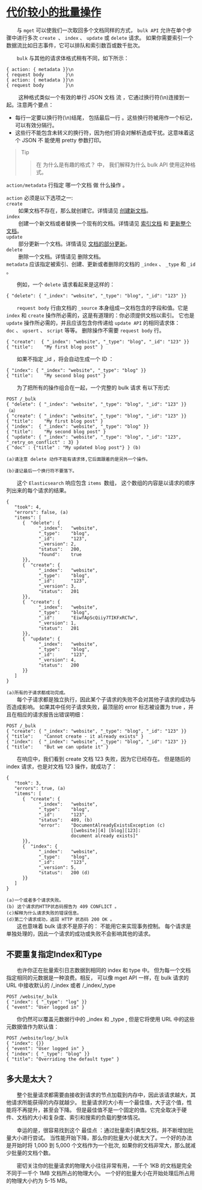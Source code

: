 # [代价较小的批量操作](13_cheaper_in_bulk.md)     
&emsp;&emsp;与 `mget` 可以使我们一次取回多个文档同样的方式， `bulk API` 
允许在单个步骤中进行多次 `create `、 `index` 、 `update` 或 `delete` 请求。
如果你需要索引一个数据流比如日志事件，它可以排队和索引数百或数千批次。  

&emsp;&emsp;`bulk` 与其他的请求体格式稍有不同，如下所示：   
```$xslt
{ action: { metadata }}\n
{ request body        }\n
{ action: { metadata }}\n
{ request body        }\n
```
&emsp;&emsp; 这种格式类似一个有效的单行 JSON 文档 流 ，它通过换行符(\n)连接到一起。注意两个要点：

 - 每行一定要以换行符(\n)结尾， 包括最后一行 。这些换行符被用作一个标记，可以有效分隔行。
 - 这些行不能包含未转义的换行符，因为他们将会对解析造成干扰。这意味着这个 JSON 不 能使用 pretty 参数打印。
 
>  Tip
>> 在 为什么是有趣的格式？ 中， 我们解释为什么 bulk API 使用这种格式。  

`action/metadata` 行指定 哪一个文档 做 什么操作 。     

 `action` 必须是以下选项之一:      
`create`   
&emsp;&emsp; 如果文档不存在，那么就创建它。详情请见 [创建新文档](07_creating_new_document.md)。     
`index`    
&emsp;&emsp; 创建一个新文档或者替换一个现有的文档。详情请见 [索引文档](03_indexing_document.md) 和 [更新整个文档](06_updating_whole_document.md)。   
`update`    
&emsp;&emsp; 部分更新一个文档。详情请见 [文档的部分更新](11_partial_updates_documents.md)。     
`delete`    
&emsp;&emsp; 删除一个文档。详情请见 删除文档。     
`metadata` 应该指定被索引、创建、更新或者删除的文档的 `_index` 、 `_type` 和 `_id` 。

&emsp;&emsp;例如，一个 `delete` 请求看起来是这样的：
```$xslt
{ "delete": { "_index": "website", "_type": "blog", "_id": "123" }}
```
&emsp;&emsp;`request body` 行由文档的 `_source` 本身组成—​文档包含的字段和值。它是 `index` 和 `create` 操作所必需的，这是有道理的：你必须提供文档以索引。
它也是 `update` 操作所必需的，并且应该包含你传递给 `update API` 的相同请求体：  
 `doc` 、 `upsert` 、 `script` 等等。 删除操作不需要 `request body` 行。
```$xslt
{ "create":  { "_index": "website", "_type": "blog", "_id": "123" }}
{ "title":    "My first blog post" }
```
&emsp;&emsp;如果不指定 _id ，将会自动生成一个 ID ：  
```$xslt
{ "index": { "_index": "website", "_type": "blog" }}
{ "title":    "My second blog post" }
```
&emsp;&emsp;为了把所有的操作组合在一起，一个完整的 bulk 请求 有以下形式:
```$xslt
POST /_bulk
{ "delete": { "_index": "website", "_type": "blog", "_id": "123" }}  （a）
{ "create": { "_index": "website", "_type": "blog", "_id": "123" }}
{ "title":    "My first blog post" }
{ "index":  { "_index": "website", "_type": "blog" }}
{ "title":    "My second blog post" }
{ "update": { "_index": "website", "_type": "blog", "_id": "123", "_retry_on_conflict" : 3} }
{ "doc" : {"title" : "My updated blog post"} } (b)
```
`(a)请注意 delete 动作不能有请求体,它后面跟着的是另外一个操作。`

`(b)谨记最后一个换行符不要落下。`

&emsp;&emsp;这个 `Elasticsearch` 响应包含 `items `数组，
这个数组的内容是以请求的顺序列出来的每个请求的结果。
```$xslt
{
   "took": 4,
   "errors": false, (a)
   "items": [
      {  "delete": {
            "_index":   "website",
            "_type":    "blog",
            "_id":      "123",
            "_version": 2,
            "status":   200,
            "found":    true
      }},
      {  "create": {
            "_index":   "website",
            "_type":    "blog",
            "_id":      "123",
            "_version": 3,
            "status":   201
      }},
      {  "create": {
            "_index":   "website",
            "_type":    "blog",
            "_id":      "EiwfApScQiiy7TIKFxRCTw",
            "_version": 1,
            "status":   201
      }},
      {  "update": {
            "_index":   "website",
            "_type":    "blog",
            "_id":      "123",
            "_version": 4,
            "status":   200
      }}
   ]
}
```
`(a)所有的子请求都成功完成。`   
&emsp;&emsp;每个子请求都是独立执行，因此某个子请求的失败不会对其他子请求的成功与否造成影响。
如果其中任何子请求失败，最顶层的 error 标志被设置为 true ，并且在相应的请求报告出错误明细：
```$xslt
POST /_bulk
{ "create": { "_index": "website", "_type": "blog", "_id": "123" }}
{ "title":    "Cannot create - it already exists" }
{ "index":  { "_index": "website", "_type": "blog", "_id": "123" }}
{ "title":    "But we can update it" }
```
&emsp;&emsp;在响应中，我们看到 create 文档 123 失败，因为它已经存在。
但是随后的 index 请求，也是对文档 123 操作，就成功了：
```$xslt
{
   "took": 3,
   "errors": true, (a)
   "items": [
      {  "create": {
            "_index":   "website",
            "_type":    "blog",
            "_id":      "123",
            "status":   409, (b)
            "error":    "DocumentAlreadyExistsException (c)
                        [[website][4] [blog][123]:
                        document already exists]"
      }},
      {  "index": {
            "_index":   "website",
            "_type":    "blog",
            "_id":      "123",
            "_version": 5,
            "status":   200 (d)
      }}
   ]
}
```
`(a)一个或者多个请求失败。`    
`(b) 这个请求的HTTP状态码报告为 409 CONFLICT 。`    
`(c)解释为什么请求失败的错误信息。`    
`(d)第二个请求成功，返回 HTTP 状态码 200 OK 。`   
&emsp;&emsp;这也意味着 bulk 请求不是原子的： 不能用它来实现事务控制。
每个请求是单独处理的，因此一个请求的成功或失败不会影响其他的请求。
## 不要重复指定Index和Type 
&emsp;&emsp;也许你正在批量索引日志数据到相同的 index 和 type 中。 
但为每一个文档指定相同的元数据是一种浪费。相反，
可以像 mget API 一样，在 bulk 请求的 URL 中接收默认的 /_index 或者 /_index/_type 
```$xslt
POST /website/_bulk
{ "index": { "_type": "log" }}
{ "event": "User logged in" }
```
&emsp;&emsp;你仍然可以覆盖元数据行中的 _index 和 _type , 
但是它将使用 URL 中的这些元数据值作为默认值：
```$xslt
POST /website/log/_bulk
{ "index": {}}
{ "event": "User logged in" }
{ "index": { "_type": "blog" }}
{ "title": "Overriding the default type" }
```
## 多大是太大？
&emsp;&emsp;整个批量请求都需要由接收到请求的节点加载到内存中，因此该请求越大，其他请求所能获得的内存就越少。 
批量请求的大小有一个最佳值，大于这个值，性能将不再提升，甚至会下降。 
但是最佳值不是一个固定的值。它完全取决于硬件、文档的大小和复杂度、索引和搜索的负载的整体情况。

&emsp;&emsp;幸运的是，很容易找到这个 最佳点 ：通过批量索引典型文档，并不断增加批量大小进行尝试。 
当性能开始下降，那么你的批量大小就太大了。一个好的办法是开始时将 1,000 到 5,000 个文档作为一个批次, 
如果你的文档非常大，那么就减少批量的文档个数。

&emsp;&emsp;密切关注你的批量请求的物理大小往往非常有用，一千个 1KB 的文档是完全不同于一千个 1MB 文档所占的物理大小。 
一个好的批量大小在开始处理后所占用的物理大小约为 5-15 MB。

